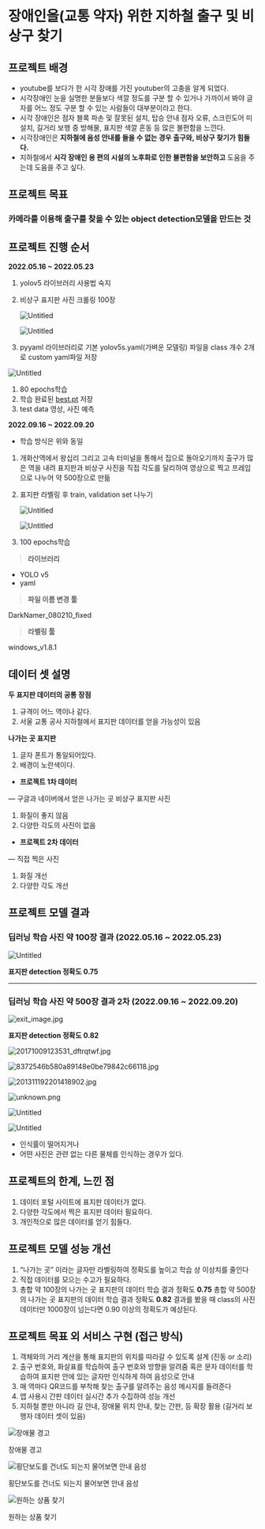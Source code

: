 #  장애인을(교통 약자) 위한 지하철 출구 및 비상구 찾기

## 프로젝트 배경

- youtube를 보다가 한 시각 장애를 가진 youtuber의 고충을 알게 되었다.
- 시각장애인 눈을 실명한 분들보다 색깔 정도를 구분 할 수 있거나 가까이서 봐야 글자를 어느 정도 구분 할 수 있는 사람들이 대부분이라고 한다.
- 시각 장애인은 점자 블록 파손 및 잘못된 설치, 탑승 안내 점자 오류, 스크린도어 미 설치, 길거리 보행 중 방해물, 표지판 색깔 혼동 등 많은 불편함을 느낀다.
- 시각장애인은 **지하철에 음성 안내를 들을 수 없는 경우 출구와, 비상구 찾기가 힘들다.**
- 지하철에서 **시각 장애인 용 편의 시설의 노후화로 인한 불편함을 보안하고** 도움을 주는데 도움을 주고 싶다.

## 프로젝트 목표

### 카메라를 이용해 출구를 찾을 수 있는 object detection모델을 만드는 것

## 프로젝트 진행 순서

**2022.05.16 ~ 2022.05.23**

1. yolov5 라이브러리 사용법 숙지
2. 비상구 표지판 사진 크롤링 100장

    
    ![Untitled](https://s3-us-west-2.amazonaws.com/secure.notion-static.com/e59d5a39-c467-401c-985c-2d46ef19313c/Untitled.png)
    
    ![Untitled](https://s3-us-west-2.amazonaws.com/secure.notion-static.com/0aec9ecf-1852-4a7d-8a4a-36db4d159c36/Untitled.png)
    
3. pyyaml 라이브러리로 기본 yolov5s.yaml(가벼운 모델링) 파일을 class 개수 2개로 custom yaml파일 저장

![Untitled](https://s3-us-west-2.amazonaws.com/secure.notion-static.com/21415f2c-7ed1-45d5-9fd7-e80c1068a659/Untitled.png)

1. 80 epochs학습
2. 학습 완료된 [best.pt](http://best.pt) 저장
3. test data 영상, 사진 예측

**2022.09.16 ~ 2022.09.20**

- 학습 방식은 위와 동일
1. 개화산역에서 왕십리 그리고 고속 터미널을 통해서 집으로 돌아오기까지 출구가 많은 역을 내려 표지판과 비상구 사진을 직접 각도를 달리하여 영상으로 찍고 프레임으로 나누어 약 500장으로 만듦
2. 표지판 라벨링 후 train, validation set 나누기
    
    ![Untitled](https://s3-us-west-2.amazonaws.com/secure.notion-static.com/bf5aba3f-a796-4ade-87db-f4594b2e4891/Untitled.png)
    
    ![Untitled](https://s3-us-west-2.amazonaws.com/secure.notion-static.com/ef1c5a17-f4b7-478d-812a-fd7d63c48200/Untitled.png)
    
3. 100 epochs학습

> **라이브러리**
> 
- YOLO v5
- yaml

> **파일 이름 변경 툴**
> 

DarkNamer_080210_fixed

> **라벨링 툴**
> 

windows_v1.8.1

## 데이터 셋 설명

**두 표지판 데이터의 공통 장점**

1. 규격이 어느 역이나 같다.
2. 서울 교통 공사 지하철에서 표지판 데이터를 얻을 가능성이 있음

**나가는 곳 표지판**

1. 글자 폰트가 통일되어있다.
2. 배경이 노란색이다.

- **프로젝트 1차 데이터**

— 구글과 네이버에서 얻은 나가는 곳 비상구 표지판 사진

1. 화질이 좋지 않음
2. 다양한 각도의 사진이 없음
- **프로젝트 2차 데이터**

— 직접 찍은 사진

1. 화질 개선
2. 다양한 각도 개선

## 프로젝트 모델 결과

### 딥러닝 학습 사진 약 100장 결과 (2022.05.16 ~ 2022.05.23)

![Untitled](https://s3-us-west-2.amazonaws.com/secure.notion-static.com/0b4a7dc6-9cd6-4bb8-a432-3c188558a4ac/Untitled.png)

**표지판 detection 정확도 0.75**

---

### 딥러닝 학습 사진 약 500장 결과 ****2차**** (**2022.09.16 ~ 2022.09.20**)

![exit_image.jpg](https://s3-us-west-2.amazonaws.com/secure.notion-static.com/cc7e0325-59aa-4958-adda-def3c92115ae/exit_image.jpg)

 **표지판 detection 정확도 0.82**

![20171009123531_dftrqtwf.jpg](https://s3-us-west-2.amazonaws.com/secure.notion-static.com/1b1349c4-8d4d-4888-8ddb-ba3c91c4f3e4/20171009123531_dftrqtwf.jpg)

![8372546b580a89148e0be79842c66118.jpg](https://s3-us-west-2.amazonaws.com/secure.notion-static.com/5c5de29f-926e-437a-9797-4f0d2c1b6bf8/8372546b580a89148e0be79842c66118.jpg)

![201311192201418902.jpg](https://s3-us-west-2.amazonaws.com/secure.notion-static.com/d14df68e-2c67-422a-94f4-92020b718672/201311192201418902.jpg)

![unknown.png](https://s3-us-west-2.amazonaws.com/secure.notion-static.com/3da3298e-9772-49af-a2ba-d39388a19cba/unknown.png)

![Untitled](https://s3-us-west-2.amazonaws.com/secure.notion-static.com/ec5b40db-263e-4515-87ef-82dc71016438/Untitled.png)

![Untitled](https://s3-us-west-2.amazonaws.com/secure.notion-static.com/97a1e04f-1adf-4fa2-9d09-227ca1cca29d/Untitled.png)

- 인식률이 떨어지거나
- 어떤 사진은 관련 없는 다른 물체를 인식하는 경우가 있다.

## 프로젝트의 한계, 느낀 점

1. 데이터 포털 사이트에 표지판 데이터가 없다.
2. 다양한 각도에서 찍은 표지판 데이터 필요하다.
3. 개인적으로 많은 데이터를 얻기 힘들다.

## 프로젝트 모델 성능 개선

1. “나가는 곳” 이라는 글자만 라벨링하여 정확도를 높이고 학습 상 이상치를 줄인다
2. 직접 데이터를 모으는 수고가 필요하다.
3. 총합 약 100장의  나가는 곳 표지판의 데이터 학습 결과 정확도 **0.75**
총합 약 500장의  나가는 곳 표지판의 데이터 학습 결과 정확도 **0.82**
결과를 봤을 때 class의 사진 데이터만 1000장이 넘는다면 0.90 이상의 정확도가 예상된다.

## 프로젝트 목표 외 서비스 구현 (접근 방식)

1. 객체와의 거리 계산을 통해 표지판의 위치를 따라갈 수 있도록 설계 (진동 or 소리)
2. 출구 번호와, 화살표를 학습하여 출구 번호와 방향을 알려줌
혹은 문자 데이터를 학습하여 표지판 안에 있는 글자만 인식하게 하여 음성으로 안내
3. 매 역마다 QR코드를 부착해 찾는 출구를 알려주는 음성 메시지를 들려준다
4. 앱 사용시 간판 데이터 실시간 추가 수집하여 성능 개선
5. 지하철 뿐만 아니라 길 안내, 장애물 위치 안내, 찾는 간판, 등 확장 활용 (길거리 보행자 데이터 셋이 있음)

![장애물 경고](https://s3-us-west-2.amazonaws.com/secure.notion-static.com/c1149365-0855-4f5f-a861-bbd48e588549/Untitled.png)

장애물 경고

![횡단보도를 건너도 되는지 물어보면 안내 음성](https://s3-us-west-2.amazonaws.com/secure.notion-static.com/d861cc1f-56c3-4fc9-ab11-9d782f576f73/Untitled.png)

횡단보도를 건너도 되는지 물어보면 안내 음성

![원하는 상품 찾기](https://s3-us-west-2.amazonaws.com/secure.notion-static.com/d8af6a86-5770-48bf-8400-bdb8948cb3a6/Untitled.png)

원하는 상품 찾기
